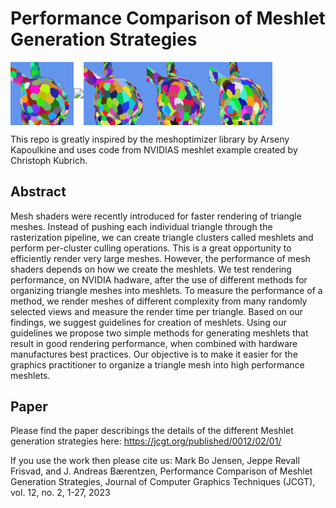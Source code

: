 # Performance Comparison of Meshlet Generation Strategies

<img src="/images/zeux.png" align="center" width="20%"><img src="/images/tipsynvidia.png" align="center" width="20%"><img src="/images/kmedoids.png" align="center" width="20%"><img src="/images/greedy.png" align="center" width="20%"><img src="/images/bounding.png" align="center" width="20%">


This repo is greatly inspired by the meshoptimizer library by Arseny Kapoulkine and uses code from NVIDIAS meshlet example created by Christoph Kubrich.

## Abstract
Mesh shaders were recently introduced for faster rendering of triangle meshes. Instead of
pushing each individual triangle through the rasterization pipeline, we can create triangle
clusters called meshlets and perform per-cluster culling operations. This is a great opportunity
to efficiently render very large meshes. However, the performance of mesh shaders depends
on how we create the meshlets. We test rendering performance, on NVIDIA hadware, after
the use of different methods for organizing triangle meshes into meshlets. To measure the
performance of a method, we render meshes of different complexity from many randomly
selected views and measure the render time per triangle. Based on our findings, we suggest
guidelines for creation of meshlets. Using our guidelines we propose two simple methods for
generating meshlets that result in good rendering performance, when combined with hardware
manufactures best practices. Our objective is to make it easier for the graphics practitioner to
organize a triangle mesh into high performance meshlets. 

## Paper
Please find the paper describings the details of the different Meshlet generation strategies here: https://jcgt.org/published/0012/02/01/

If you use the work then please cite us:
Mark Bo Jensen, Jeppe Revall Frisvad, and J. Andreas Bærentzen, Performance Comparison of Meshlet Generation Strategies, Journal of Computer Graphics Techniques (JCGT), vol. 12, no. 2, 1-27, 2023
